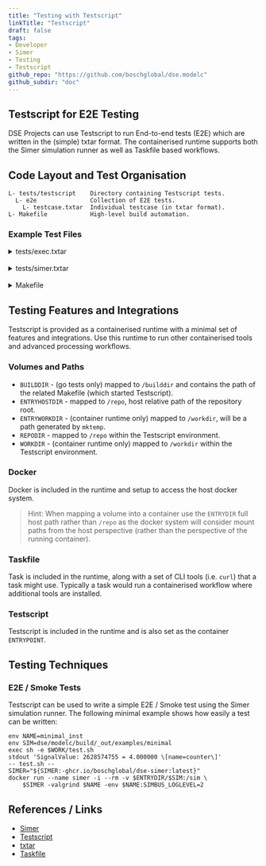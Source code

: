 ```yaml
---
title: "Testing with Testscript"
linkTitle: "Testscript"
draft: false
tags:
- Developer
- Simer
- Testing
- Testscript
github_repo: "https://github.com/boschglobal/dse.modelc"
github_subdir: "doc"
---
```


## Testscript for E2E Testing

DSE Projects can use Testscript to run End-to-end tests (E2E) which are written in the (simple) txtar format. The containerised runtime supports both the Simer simulation runner as well as Taskfile based workflows.


## Code Layout and Test Organisation

```test
L- tests/testscript    Directory containing Testscript tests.
  L- e2e               Collection of E2E tests.
    L- testcase.txtar  Individual testcase (in txtar format).
L- Makefile            High-level build automation.
```


### Example Test Files

<details>
<summary>tests/exec.txtar</summary>
{{< readfile file="examples/tests/exec.txtar" code="true" lang="sh" >}}
</details>

<br />

<details>
<summary>tests/simer.txtar</summary>
{{< readfile file="examples/tests/simer.txtar" code="true" lang="sh" >}}
</details>

<br />

<details>
<summary>Makefile</summary>
{{< readfile file="examples/Makefile" code="true" lang="make" >}}
</details>


## Testing Features and Integrations

Testscript is provided as a containerised runtime with a minimal set of features and integrations. Use this runtime to run other containerised tools and advanced processing workflows.


### Volumes and Paths

* `BUILDDIR` - (go tests only) mapped to `/builddir` and contains the path of the related Makefile (which started Testscript).
* `ENTRYHOSTDIR` - mapped to `/repo`, host relative path of the repository root.
* `ENTRYWORKDIR` - (container runtime only) mapped to `/workdir`, will be a path generated by `mktemp`.
* `REPODIR` - mapped to `/repo` within the Testscript environment.
* `WORKDIR` - (container runtime only) mapped to `/workdir` within the Testscript environment.


### Docker

Docker is included in the runtime and setup to access the host docker system.

> Hint: When mapping a volume into a container use the `ENTRYDIR` full host path rather than `/repo` as the docker system will consider mount paths from the host perspective (rather than the perspective of the running container).


### Taskfile

Task is included in the runtime, along with a set of CLI tools (i.e. `curl`) that a task might use. Typically a task would run a containerised workflow where additional tools are installed.


### Testscript

Testscript is included in the runtime and is also set as the container `ENTRYPOINT`.


## Testing Techniques

### E2E / Smoke Tests

Testscript can be used to write a simple E2E / Smoke test using the Simer simulation runner. The following minimal example shows how easily a test can be written:

```txtar
env NAME=minimal_inst
env SIM=dse/modelc/build/_out/examples/minimal
exec sh -e $WORK/test.sh
stdout 'SignalValue: 2628574755 = 4.000000 \[name=counter\]'
-- test.sh --
SIMER="${SIMER:-ghcr.io/boschglobal/dse-simer:latest}"
docker run --name simer -i --rm -v $ENTRYDIR/$SIM:/sim \
    $SIMER -valgrind $NAME -env $NAME:SIMBUS_LOGLEVEL=2
```


## References / Links

* [Simer](docs/user/simer)
* [Testscript](https://pkg.go.dev/github.com/rogpeppe/go-internal/testscript)
* [txtar](https://pkg.go.dev/golang.org/x/tools/txtar)
* [Taskfile](https://taskfile.dev/)
